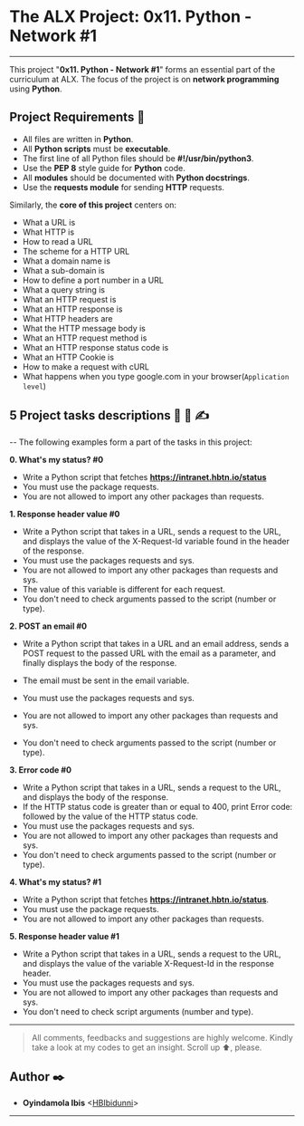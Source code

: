 # The ALX Project: 0x11. Python - Network #1
-------------

This project "__0x11. Python - Network #1__" forms an essential part of the curriculum at ALX. The focus of the project is on __network programming__ using __Python__.

## Project Requirements :briefcase:

- All files are written in __Python__.
- All __Python scripts__ must be __executable__.
- The first line of all Python files should be __#!/usr/bin/python3__.
- Use the __PEP 8__ style guide for __Python__ code.
- All __modules__ should be documented with __Python docstrings__.
- Use the __requests module__ for sending __HTTP__ requests.

Similarly, the __core of this project__ centers on:

- What a URL is
- What HTTP is
- How to read a URL
- The scheme for a HTTP URL
- What a domain name is
- What a sub-domain is
- How to define a port number in a URL
- What a query string is
- What an HTTP request is
- What an HTTP response is
- What HTTP headers are
- What the HTTP message body is
- What an HTTP request method is
- What an HTTP response status code is
- What an HTTP Cookie is
- How to make a request with cURL
- What happens when you type google.com in your browser(`Application level`) 

## 5 Project tasks descriptions :thought_balloon: :page_with_curl: :writing_hand:

-- The following examples form a part of the tasks in this project:


__0. What's my status? #0__

- Write a Python script that fetches __https://intranet.hbtn.io/status__
- You must use the package requests.
- You are not allowed to import any other packages than requests.


__1. Response header value #0__

- Write a Python script that takes in a URL, sends a request to the URL, and displays the value of the X-Request-Id variable found in the header of the response.
- You must use the packages requests and sys.
- You are not allowed to import any other packages than requests and sys.
- The value of this variable is different for each request.
- You don't need to check arguments passed to the script (number or type).

__2. POST an email #0__

- Write a Python script that takes in a URL and an email address, sends a POST request to the passed URL with the email as a parameter, and finally displays the body of the response.

- The email must be sent in the email variable.
- You must use the packages requests and sys.
- You are not allowed to import any other packages than requests and sys.
- You don't need to check arguments passed to the script (number or type).

__3. Error code #0__

- Write a Python script that takes in a URL, sends a request to the URL, and displays the body of the response.
- If the HTTP status code is greater than or equal to 400, print Error code: followed by the value of the HTTP status code.
- You must use the packages requests and sys.
- You are not allowed to import any other packages than requests and sys.
- You don't need to check arguments passed to the script (number or type).

__4. What's my status? #1__

- Write a Python script that fetches __https://intranet.hbtn.io/status__.
- You must use the package requests.
- You are not allowed to import any other packages than requests.


__5. Response header value #1__

- Write a Python script that takes in a URL, sends a request to the URL, and displays the value of the variable X-Request-Id in the response header.
- You must use the packages requests and sys.
- You are not allowed to import any other packages than requests and sys.
- You don't need to check script arguments (number and type).

---------
> All comments, feedbacks and suggestions are highly welcome. Kindly take a look at my codes to get an insight. Scroll up :arrow_up:, please.

##  Author :black_nib:
*  __Oyindamola Ibis__ <[HBIbidunni](https://github.com/HBIbidunni)>
-------
